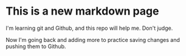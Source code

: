 # This is a new markdown page

I'm learning git and Github, and this repo will help me. Don't judge. 

Now I'm going back and adding more to practice saving changes and pushing them to Github. 